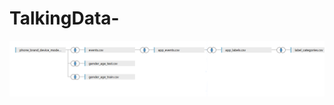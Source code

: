 # TalkingData-
![数据关联图](https://github.com/Allin2000/TalkingData-/blob/master/%E7%A4%BA%E6%84%8F%E5%9B%BE.png)
